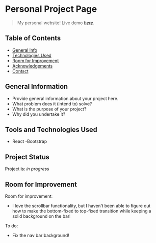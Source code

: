 # Personal Project Page
> My personal website!
> Live demo [_here_](https://bhutner87.github.io/ProjectPage).

## Table of Contents
* [General Info](#general-information)
* [Technologies Used](#technologies-used)
* [Room for Improvement](#room-for-improvement)
* [Acknowledgements](#acknowledgements)
* [Contact](#contact)



## General Information
- Provide general information about your project here.
- What problem does it (intend to) solve?
- What is the purpose of your project?
- Why did you undertake it?



## Tools and Technologies Used
- React
-Bootstrap


## Project Status
Project is: _in progress_ 


## Room for Improvement
Room for improvement:
- I love the scrollbar functionality, but I haven't been able to figure out how to make the bottom-fixed to top-fixed transition while keeping a solid background on the bar!

To do:
- Fix the nav bar background!
